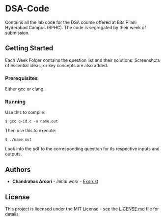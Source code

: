 # DSA-Code

Contains all the lab code for the DSA course offered at Bits Pilani Hyderabad Campus (BPHC). The code is segregated by their week of submission.

## Getting Started

Each Week Folder contains the question list and their solutions. Screenshots of essential ideas, or key concepts are also added.

### Prerequisites

Either gcc or clang.

### Running

Use this to compile:
```
$ gcc q-id.c -o name.out
```

Then use this to execute:
```
$ ./name.out
```

Look into the pdf to the corresponding question for its respective inputs and outputs.

## Authors

* **Chandrahas Aroori** - *Initial work* - [Exorust](https://github.com/Exorust)

## License

This project is licensed under the MIT License - see the [LICENSE.md](LICENSE.md) file for details
